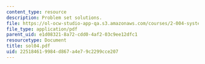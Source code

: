 ```yaml
---
content_type: resource
description: Problem set solutions.
file: https://ol-ocw-studio-app-qa.s3.amazonaws.com/courses/2-004-systems-modeling-and-control-ii-fall-2007/225184619984d867a4e79c2299cce207_sol04.pdf
file_type: application/pdf
parent_uid: e1d08321-8a72-cdd0-4af2-03c9ee12dfc1
resourcetype: Document
title: sol04.pdf
uid: 22518461-9984-d867-a4e7-9c2299cce207
---
```

